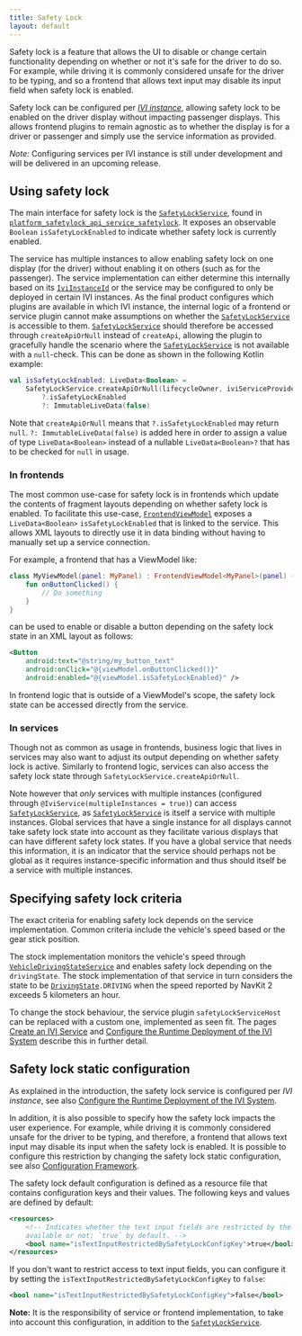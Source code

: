 ```yaml
---
title: Safety Lock
layout: default
---
```


Safety lock is a feature that allows the UI to disable or change certain functionality depending on
whether or not it's safe for the driver to do so. For example, while driving it is commonly
considered unsafe for the driver to be typing, and so a frontend that allows text input may disable
its input field when safety lock is enabled.

Safety lock can be configured per
[_IVI instance_](/tomtom-digital-cockpit/documentation/tutorials-and-examples/deployment/configure-the-runtime-deployment-of-the-ivi-system),
allowing safety lock to be enabled on the driver display without impacting passenger displays. This
allows frontend plugins to remain agnostic as to whether the display is for a driver or passenger
and simply use the service information as provided.

_Note:_ Configuring services per IVI instance is still under development and will be delivered in
an upcoming release.

## Using safety lock

The main interface for safety lock is the [`SafetyLockService`](TTIVI_PLATFORM_API), found in
[`platform_safetylock_api_service_safetylock`](TTIVI_PLATFORM_API). It exposes an observable `Boolean`
`isSafetyLockEnabled` to indicate whether safety lock is currently enabled.

The service has multiple instances to allow enabling safety lock on one display (for the driver)
without enabling it on others (such as for the passenger). The service implementation can either
determine this internally based on its [`IviInstanceId`](TTIVI_PLATFORM_API) or the service may be
configured to only be deployed in certain IVI instances. As the final product configures which
plugins are available in which IVI instance, the internal logic of a frontend or service plugin
cannot make assumptions on whether the [`SafetyLockService`](TTIVI_PLATFORM_API) is accessible to
them. [`SafetyLockService`](TTIVI_PLATFORM_API) should therefore be accessed through `createApiOrNull`
instead of `createApi`, allowing the plugin to gracefully handle the scenario where the
[`SafetyLockService`](TTIVI_PLATFORM_API) is not available with a `null`-check. This can be done as
shown in the following Kotlin example:

```kotlin
val isSafetyLockEnabled: LiveData<Boolean> =
    SafetyLockService.createApiOrNull(lifecycleOwner, iviServiceProvider)
        ?.isSafetyLockEnabled
        ?: ImmutableLiveData(false)
```

Note that `createApiOrNull` means that `?.isSafetyLockEnabled` may return `null`.
`?: ImmutableLiveData(false)` is added here in order to assign a value of type `LiveData<Boolean>`
instead of a nullable `LiveData<Boolean>?` that has to be checked for `null` in usage.

### In frontends

The most common use-case for safety lock is in frontends which update the contents of fragment
layouts depending on whether safety lock is enabled. To facilitate this use-case,
[`FrontendViewModel`](TTIVI_PLATFORM_API) exposes a `LiveData<Boolean>` `isSafetyLockEnabled` that is
linked to the service. This allows XML layouts to directly use it in data binding without having to
manually set up a service connection.

For example, a frontend that has a ViewModel like:

```kotlin
class MyViewModel(panel: MyPanel) : FrontendViewModel<MyPanel>(panel) {
    fun onButtonClicked() {
        // Do something
    }
}
```

can be used to enable or disable a button depending on the safety lock state in an XML layout as
follows:

```xml
<Button
    android:text="@string/my_button_text"
    android:onClick="@{viewModel.onButtonClicked()}"
    android:enabled="@{viewModel.isSafetyLockEnabled}" />
```

In frontend logic that is outside of a ViewModel's scope, the safety lock state can be accessed
directly from the service.

### In services

Though not as common as usage in frontends, business logic that lives in services may also want to
adjust its output depending on whether safety lock is active. Similarly to frontend logic, services
can also access the safety lock state through `SafetyLockService.createApiOrNull`.

Note however that _only_ services with multiple instances (configured through
`@IviService(multipleInstances = true)`) can access [`SafetyLockService`](TTIVI_PLATFORM_API), as
[`SafetyLockService`](TTIVI_PLATFORM_API) is itself a service with multiple instances. Global services
that have a single instance for all displays cannot take safety lock state into account as they
facilitate various displays that can have different safety lock states. If you have a global service
that needs this information, it is an indicator that the service should perhaps not be global as it
requires instance-specific information and thus should itself be a service with multiple instances.

## Specifying safety lock criteria

The exact criteria for enabling safety lock depends on the service implementation. Common criteria
include the vehicle's speed based or the gear stick position.

The stock implementation monitors the vehicle's speed through
[`VehicleDrivingStateService`](TTIVI_PLATFORM_API) and enables safety lock depending on the
`drivingState`. The stock implementation of that service in turn considers the state to be
[`DrivingState`](TTIVI_PLATFORM_API)`.DRIVING` when the speed reported by NavKit 2 exceeds 5
kilometers an hour.

To change the stock behaviour, the service plugin `safetyLockServiceHost` can be replaced with a
custom one, implemented as seen fit. The pages
[Create an IVI Service](/tomtom-digital-cockpit/documentation/tutorials-and-examples/basics/create-an-ivi-service)
and
[Configure the Runtime Deployment of the IVI System](/tomtom-digital-cockpit/documentation/tutorials-and-examples/deployment/configure-the-runtime-deployment-of-the-ivi-system)
describe this in further detail.

## Safety lock static configuration

As explained in the introduction, the safety lock service is configured per _IVI instance_, see also
[Configure the Runtime Deployment of the IVI System](/tomtom-digital-cockpit/documentation/tutorials-and-examples/deployment/configure-the-runtime-deployment-of-the-ivi-system).

In addition, it is also possible to specify how the safety lock impacts the user experience.
For example, while driving it is commonly considered unsafe for the driver to be typing,
and therefore, a frontend that allows text input may disable its input when the safety lock is
enabled. It is possible to configure this restriction by changing the safety lock static
configuration, see also [Configuration Framework](/tomtom-digital-cockpit/documentation/development/platform-domains/configuration-framework).

The safety lock default configuration is defined as a resource file that contains configuration
keys and their values. The following keys and values are defined by default:

```xml
<resources>
    <!-- Indicates whether the text input fields are restricted by the safety lock mode when
    available or not; `true` by default. -->
    <bool name="isTextInputRestrictedBySafetyLockConfigKey">true</bool>
</resources>
```

If you don't want to restrict access to text input fields, you can configure it by setting the
`isTextInputRestrictedBySafetyLockConfigKey` to `false`:

```xml
<bool name="isTextInputRestrictedBySafetyLockConfigKey">false</bool>
```

__Note:__ It is the responsibility of service or frontend implementation, to take into account this
configuration, in addition to the [`SafetyLockService`](TTIVI_PLATFORM_API).

